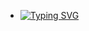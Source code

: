 - [![Typing SVG](https://readme-typing-svg.demolab.com/?lines=Hello+Guys,+I'm+Reyhan+Alfiandy;Welcome+to+my+Repository)](https://git.io/typing-svg)

<!---
reyzfan/reyzfan is a ✨ special ✨ repository because its `README.md` (this file) appears on your GitHub profile.
You can click the Preview link to take a look at your changes.
--->
